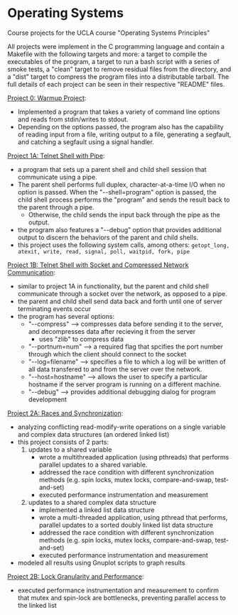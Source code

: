 # Operating Systems
Course projects for the UCLA course "Operating Systems Principles"

All projects were implement in the C programming language and contain a Makefile with the following targets and more: a target to compile the executables of the program, a target to run a bash script with a series of smoke tests, a "clean" target to remove residual files from the directory, and a "dist" target to compress the program files into a distributable tarball.
The full details of each project can be seen in their respective "README" files.


[Project 0: Warmup Project](https://github.com/jpicchi18/operating_systems/tree/main/project_0):
- Implemented a program that takes a variety of command line options and reads from stdin/writes to stdout.
- Depending on the options passed, the program also has the capability of reading input from a file, writing output to a file, generating a segfault, and catching a segfault using a signal handler.


[Project 1A: Telnet Shell with Pipe](https://github.com/jpicchi18/operating_systems/tree/main/project_1/project_1A):
- a program that sets up a parent shell and child shell session that communicate using a pipe.
- The parent shell performs full duplex, character-at-a-time I/O when no option is passed. When the "--shell=program" option is passed, the child shell process performs the "program" and sends the result back to the parent through a pipe.
  - Otherwise, the child sends the input back through the pipe as the output.
- the program also features a "--debug" option that provides additional output to discern the behaviors of the parent and child shells.
- this project uses the following system calls, among others: ```getopt_long, atexit, write, read, signal, poll, waitpid, fork, pipe```

[Project 1B: Telnet Shell with Socket and Compressed Network Communication](https://github.com/jpicchi18/operating_systems/tree/main/project_1/project_1B):
- similar to project 1A in functionality, but the parent and child shell communicate through a socket over the network, as opposed to a pipe.
- the parent and child shell send data back and forth until one of server terminating events occur
- the program has several options:
  - "--compress" --> compresses data before sending it to the server, and decompresses data after recieving it from the server
    - uses "zlib" to compress data
  - "--portnum=num" --> a required flag that spcifies the port number through which the client should connect to the socket
  - "--log=filename" --> specifies a file to which a log will be written of all data transfered to and from the server over the network.
  - "--host=hostname" --> allows the user to specify a particular hostname if the server program is running on a different machine.
  - "--debug" --> provides additional debugging dialog for program development

[Project 2A: Races and Synchronization](https://github.com/jpicchi18/operating_systems/tree/main/project_2/project_2A):
- analyzing conflicting read-modify-write operations on a single variable and complex data structures (an ordered linked list)
- this project consists of 2 parts:
  1. updates to a shared variable
      - wrote a multithreaded application (using pthreads) that performs parallel updates to a shared variable.
      - addressed the race condition with different synchronization methods (e.g. spin locks, mutex locks, compare-and-swap, test-and-set)
      - executed performance instrumentation and measurement
  2. updates to a shared complex data structure
      - implemented a linked list data structure
      - wrote a multi-threaded application, using pthread that performs, parallel updates to a sorted doubly linked list data structure
      - addressed the race condition with different synchronization methods (e.g. spin locks, mutex locks, compare-and-swap, test-and-set)
      - executed performance instrumentation and measurement
- modeled all results using Gnuplot scripts to graph results
      
[Project 2B: Lock Granularity and Performance](https://github.com/jpicchi18/operating_systems/tree/main/project_2/project_2B):
- executed performance instrumentation and measurement to confirm that mutex and spin-lock are bottlenecks, preventing parallel access to the linked list

